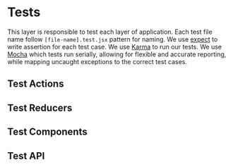 # Tests

This layer is responsible to test each layer of application. Each test file name follow `[file-name].test.jsx` pattern for naming. We use [expect](https://github.com/mjackson/expect) to write assertion for each test case. We use [Karma](https://karma-runner.github.io/1.0/index.html) to run our tests. We use [Mocha](https://mochajs.org/) which tests run serially, allowing for flexible and accurate reporting, while mapping uncaught exceptions to the correct test cases.

## Test Actions

## Test Reducers

## Test Components

## Test API